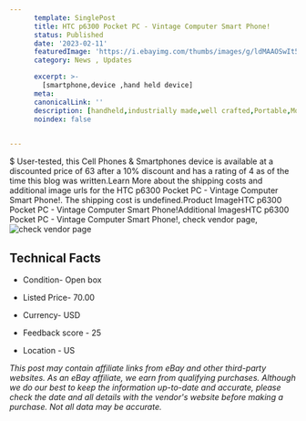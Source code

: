 ```yaml
---
      template: SinglePost
      title: HTC p6300 Pocket PC - Vintage Computer Smart Phone!
      status: Published
      date: '2023-02-11'
      featuredImage: 'https://i.ebayimg.com/thumbs/images/g/ldMAAOSwIt5jwHKz/s-l225.jpg'
      category: News , Updates

      excerpt: >-
        [smartphone,device ,hand held device]
      meta:
      canonicalLink: ''
      description: [handheld,industrially made,well crafted,Portable,Mobile,Compact,Convenient,Lightweight,Maneuverable,Man-portable,Miniature,Carriable,Hand-held,Light,Holdable,Transportable,Mobile device,Pocket-sized,On-the-go,Wireless,Cordless,Compact size,Convenient size, smartphone,device ,hand held device]
      noindex: false

        
---
```

$
    User-tested, this Cell Phones & Smartphones device is available at a discounted price of 63 after a 10% discount and has a rating of 4 as of the time this blog was written.Learn More about the shipping costs and additional image urls for the HTC p6300 Pocket PC - Vintage Computer Smart Phone!. The shipping cost is undefined.Product ImageHTC p6300 Pocket PC - Vintage Computer Smart Phone!Additional ImagesHTC p6300 Pocket PC - Vintage Computer Smart Phone!, check vendor page, ![check vendor page](https://origin-galleryplus.ebayimg.com/ws/web/354544230198_2_0_1/225x225.jpg,https://origin-galleryplus.ebayimg.com/ws/web/354544230198_3_0_1/225x225.jpg,https://origin-galleryplus.ebayimg.com/ws/web/354544230198_4_0_1/225x225.jpg,https://origin-galleryplus.ebayimg.com/ws/web/354544230198_5_0_1/225x225.jpg,https://origin-galleryplus.ebayimg.com/ws/web/354544230198_6_0_1/225x225.jpg,https://origin-galleryplus.ebayimg.com/ws/web/354544230198_7_0_1/225x225.jpg,https://origin-galleryplus.ebayimg.com/ws/web/354544230198_8_0_1/225x225.jpg,https://origin-galleryplus.ebayimg.com/ws/web/354544230198_9_0_1/225x225.jpg,https://origin-galleryplus.ebayimg.com/ws/web/354544230198_10_0_1/225x225.jpg)
    
    

 ## Technical Facts 



     
      

 - Condition- Open box 


      

 - Listed Price- 70.00 


      

 - Currency- USD 


      

 - Feedback score - 25 


      

 - Location - US 


      
      

 *_This post may contain affiliate links from eBay and other third-party websites. As an eBay affiliate, we earn from qualifying purchases. Although we do our best to keep the information up-to-date and accurate, please check the date and all details with the vendor's website before making a purchase. Not all data may be accurate._*



    
    
    
    
    